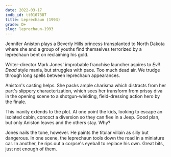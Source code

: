 ```yaml
---
date: 2022-03-17
imdb_id: tt0107387
title: Leprechaun (1993)
grade: D+
slug: leprechaun-1993
---
```


Jennifer Aniston plays a Beverly Hills princess transplanted to North Dakota where she and a group of youths find themselves terrorized by a leprechaun bent on reclaiming his gold.

<!-- end -->

Writer-director Mark Jones' improbable franchise launcher aspires to <span data-imdb-id="tt0083907">_Evil Dead_</span> style mania, but struggles with pace. Too much dead air. We trudge through long spells between leprechaun appearances.

Aniston's casting helps. She packs ample charisma which distracts from her part's slippery characterization, which sees her transform from prissy diva in the opening scene to a shotgun-wielding, field-dressing action hero by the finale.

This inanity extends to the plot. At one point the kids, looking to escape an isolated cabin, concoct a diversion so they can flee in a Jeep. Good plan, but only Aniston leaves and the others stay. Why?

Jones nails the tone, however. He paints the titular villain as silly but dangerous. In one scene, the leprechaun tools down the road in a miniature car. In another, he rips out a corpse's eyeball to replace his own. Great bits, just not enough of them.